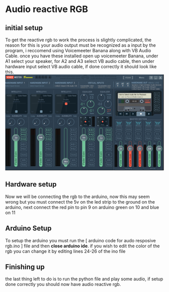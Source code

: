 # Audio reactive RGB

## initial setup
To get the reactive rgb to work the process is slightly complicated, the reason for this is  your audio output must be recognized as a input by the program, i reccomend using Voicemeeter Banana along with VB Audio Cable. once you have these installed open up voicemeeter Banana, under A1 select your speaker, for A2 and A3 select VB audio cable, then under hardware input select VB audio cable, if done correctly it should look like this. ![voicemeeter demo.png](voicemeeter%20demo.png)
## Hardware setup
Now we will be connecting the rgb to the arduino, now this may seem wrong but you must connect the 5v on the led strip to the ground on the arduino, next connect the red pin to pin 9 on arduino green on 10 and blue on 11
## Arduino Setup
To  setup the arduino you must run the [ arduino code for audo resposive rgb.ino ] file and then **close arduino ide**.
if you wish to edit the color of the rgb you can change it by editing lines 24-26 of the ino file
## Finishing up
the last thing left to do is to run the python file and play some audio, if setup done correctly you should now have audio reactive rgb.